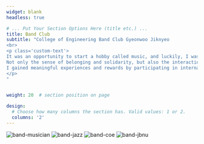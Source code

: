 ```yaml
---
widget: blank
headless: true

# ... Put Your Section Options Here (title etc.) ...
title: Band Club
subtitle: "College of Engineering Band Club Gyeonwoo Jiknyeo
<br>
<p class='custom-text'>
It was an opportunity to start a hobby called music, and luckily, I was able to meet many good people.<br><br>
Not only the sense of belonging and solidarity, but also the interaction with various people gave vitality to my daily life.<br><br>
I gained meaningful experiences and rewards by participating in internal and external events such as school festivals and camps.
</p>
"


weight: 20  # section position on page

design:
  # Choose how many columns the section has. Valid values: 1 or 2.
  columns: '2'
---
```

![band-musician](images/band-musician.jpg)
![band-jazz](images/band-jazz.jpg)
![band-coe](images/band-coe.jpg)
![band-jbnu](images/band-jbnu.jpg)
